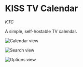 # KISS TV Calendar
*KTC*

A simple, self-hostable TV calendar.

![Calendar view](/../screenshots/main.png?raw=true "Calendar view")

![Search view](/../screenshots/search.png?raw=true "Search view")

![Options view](/../screenshots/options.png?raw=true "Options view")
